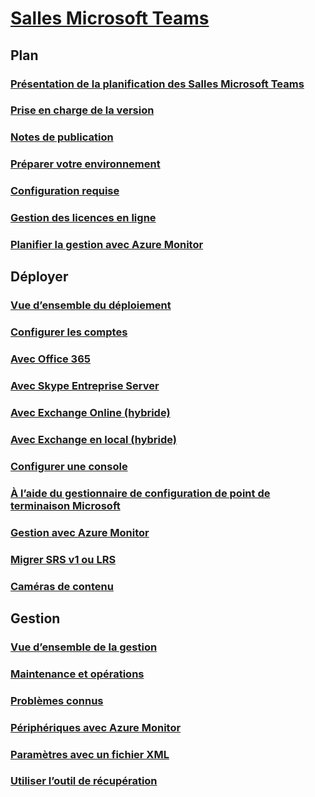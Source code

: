 # [Salles Microsoft Teams](index.md)
## Plan
### [Présentation de la planification des Salles Microsoft Teams](rooms-plan.md)
### [Prise en charge de la version](rooms-lifecycle-support.md)
### [Notes de publication](rooms-release-note.md)
### [Préparer votre environnement](rooms-prep.md)
### [Configuration requise](requirements.md)
### [Gestion des licences en ligne](rooms-licensing.md)
### [Planifier la gestion avec Azure Monitor](azure-monitor-plan.md)

## Déployer
### [Vue d’ensemble du déploiement](rooms-deploy.md)
### [Configurer les comptes](rooms-configure-accounts.md)
### [Avec Office 365](with-office-365.md)
### [Avec Skype Entreprise Server](with-skype-for-business-server-2015.md)
### [Avec Exchange Online (hybride)](with-exchange-online.md)
### [Avec Exchange en local (hybride)](with-exchange-on-premises.md)
### [Configurer une console](console.md)
### [À l’aide du gestionnaire de configuration de point de terminaison Microsoft](rooms-scale.md)
### [Gestion avec Azure Monitor](azure-monitor-deploy.md)
### [Migrer SRS v1 ou LRS](lrs-migration.md)
### [Caméras de contenu](content-camera.md)

## Gestion
### [Vue d’ensemble de la gestion](rooms-manage.md)
### [Maintenance et opérations](rooms-operations.md)
### [Problèmes connus](known-issues.md)
### [Périphériques avec Azure Monitor](azure-monitor-manage.md)
### [Paramètres avec un fichier XML](xml-config-file.md)
### [Utiliser l’outil de récupération](recovery-tool.md)

